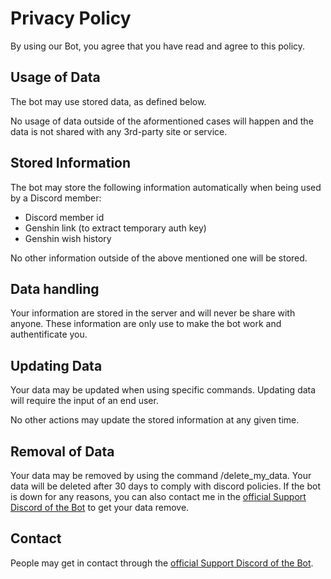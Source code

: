 # Privacy Policy
By using our Bot, you agree that you have read and agree to this policy.

## Usage of Data
The bot may use stored data, as defined below.

No usage of data outside of the aformentioned cases will happen and the data is not shared with any 3rd-party site or service.
## Stored Information
The bot may store the following information automatically when being used by a Discord member:

* Discord member id
* Genshin link (to extract temporary auth key)
* Genshin wish history

No other information outside of the above mentioned one will be stored.

## Data handling
Your information are stored in the server and will never be share with anyone. These information are only use to make the bot work and authentificate you.

## Updating Data 
Your data may be updated when using specific commands.
Updating data will require the input of an end user.

No other actions may update the stored information at any given time.
## Removal of Data
Your data may be removed by using the command /delete_my_data.
Your data will be deleted after 30 days to comply with discord policies.
If the bot is down for any reasons, you can also contact me in the [official Support Discord of the Bot](https://discord.com/invite/hRTHpB4HUC) to get your data remove.

## Contact
People may get in contact through the [official Support Discord of the Bot](https://discord.com/invite/hRTHpB4HUC).